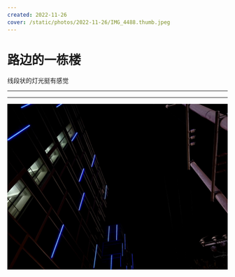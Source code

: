 ```yaml
---
created: 2022-11-26
cover: /static/photos/2022-11-26/IMG_4488.thumb.jpeg
---
```


# 路边的一栋楼

线段状的灯光挺有感觉

---

---

![](/static/photos/2022-11-26/IMG_4488.jpeg)
